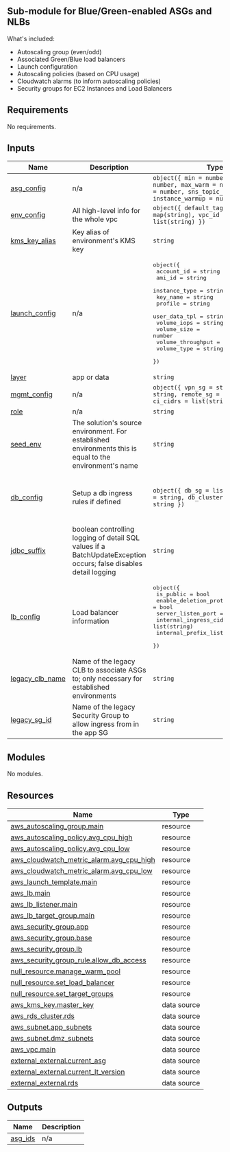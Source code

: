 ## Sub-module for Blue/Green-enabled ASGs and NLBs

What's included:

- Autoscaling group (even/odd)
- Associated Green/Blue load balancers
- Launch configuration
- Autoscaling policies (based on CPU usage)
- Cloudwatch alarms (to inform autoscaling policies)
- Security groups for EC2 Instances and Load Balancers

<!-- BEGIN_TF_DOCS -->
<!--WARNING: GENERATED CONTENT with terraform-docs, e.g.
     'terraform-docs --config "$(git rev-parse --show-toplevel)/.terraform-docs.yml" .'
     Manually updating sections between TF_DOCS tags may be overwritten.
     See https://terraform-docs.io/user-guide/configuration/ for more information.
-->
## Requirements

No requirements.

<!--WARNING: GENERATED CONTENT with terraform-docs, e.g.
     'terraform-docs --config "$(git rev-parse --show-toplevel)/.terraform-docs.yml" .'
     Manually updating sections between TF_DOCS tags may be overwritten.
     See https://terraform-docs.io/user-guide/configuration/ for more information.
-->
## Inputs

| Name | Description | Type | Default | Required |
|------|-------------|------|---------|:--------:|
| <a name="input_asg_config"></a> [asg\_config](#input\_asg\_config) | n/a | `object({ min = number, max = number, max_warm = number, desired = number, sns_topic_arn = string, instance_warmup = number })` | n/a | yes |
| <a name="input_env_config"></a> [env\_config](#input\_env\_config) | All high-level info for the whole vpc | `object({ default_tags = map(string), vpc_id = string, azs = list(string) })` | n/a | yes |
| <a name="input_kms_key_alias"></a> [kms\_key\_alias](#input\_kms\_key\_alias) | Key alias of environment's KMS key | `string` | n/a | yes |
| <a name="input_launch_config"></a> [launch\_config](#input\_launch\_config) | n/a | <pre>object({<br/>    account_id        = string<br/>    ami_id            = string<br/>    instance_type     = string<br/>    key_name          = string<br/>    profile           = string<br/>    user_data_tpl     = string<br/>    volume_iops       = string<br/>    volume_size       = number<br/>    volume_throughput = number<br/>    volume_type       = string<br/>  })</pre> | n/a | yes |
| <a name="input_layer"></a> [layer](#input\_layer) | app or data | `string` | n/a | yes |
| <a name="input_mgmt_config"></a> [mgmt\_config](#input\_mgmt\_config) | n/a | `object({ vpn_sg = string, tool_sg = string, remote_sg = string, ci_cidrs = list(string) })` | n/a | yes |
| <a name="input_role"></a> [role](#input\_role) | n/a | `string` | n/a | yes |
| <a name="input_seed_env"></a> [seed\_env](#input\_seed\_env) | The solution's source environment. For established environments this is equal to the environment's name | `string` | n/a | yes |
| <a name="input_db_config"></a> [db\_config](#input\_db\_config) | Setup a db ingress rules if defined | `object({ db_sg = list(string), role = string, db_cluster_identifier = string })` | <pre>{<br/>  "db_cluster_identifier": null,<br/>  "db_sg": [],<br/>  "role": null<br/>}</pre> | no |
| <a name="input_jdbc_suffix"></a> [jdbc\_suffix](#input\_jdbc\_suffix) | boolean controlling logging of detail SQL values if a BatchUpdateException occurs; false disables detail logging | `string` | `"?logServerErrorDetail=false"` | no |
| <a name="input_lb_config"></a> [lb\_config](#input\_lb\_config) | Load balancer information | <pre>object({<br/>    is_public                  = bool<br/>    enable_deletion_protection = bool<br/>    server_listen_port         = string<br/>    internal_ingress_cidrs     = list(string)<br/>    internal_prefix_lists      = list(string)<br/>  })</pre> | `null` | no |
| <a name="input_legacy_clb_name"></a> [legacy\_clb\_name](#input\_legacy\_clb\_name) | Name of the legacy CLB to associate ASGs to; only necessary for established environments | `string` | `null` | no |
| <a name="input_legacy_sg_id"></a> [legacy\_sg\_id](#input\_legacy\_sg\_id) | Name of the legacy Security Group to allow ingress from in the app SG | `string` | `null` | no |

<!--WARNING: GENERATED CONTENT with terraform-docs, e.g.
     'terraform-docs --config "$(git rev-parse --show-toplevel)/.terraform-docs.yml" .'
     Manually updating sections between TF_DOCS tags may be overwritten.
     See https://terraform-docs.io/user-guide/configuration/ for more information.
-->
## Modules

No modules.

<!--WARNING: GENERATED CONTENT with terraform-docs, e.g.
     'terraform-docs --config "$(git rev-parse --show-toplevel)/.terraform-docs.yml" .'
     Manually updating sections between TF_DOCS tags may be overwritten.
     See https://terraform-docs.io/user-guide/configuration/ for more information.
-->
## Resources

| Name | Type |
|------|------|
| [aws_autoscaling_group.main](https://registry.terraform.io/providers/hashicorp/aws/latest/docs/resources/autoscaling_group) | resource |
| [aws_autoscaling_policy.avg_cpu_high](https://registry.terraform.io/providers/hashicorp/aws/latest/docs/resources/autoscaling_policy) | resource |
| [aws_autoscaling_policy.avg_cpu_low](https://registry.terraform.io/providers/hashicorp/aws/latest/docs/resources/autoscaling_policy) | resource |
| [aws_cloudwatch_metric_alarm.avg_cpu_high](https://registry.terraform.io/providers/hashicorp/aws/latest/docs/resources/cloudwatch_metric_alarm) | resource |
| [aws_cloudwatch_metric_alarm.avg_cpu_low](https://registry.terraform.io/providers/hashicorp/aws/latest/docs/resources/cloudwatch_metric_alarm) | resource |
| [aws_launch_template.main](https://registry.terraform.io/providers/hashicorp/aws/latest/docs/resources/launch_template) | resource |
| [aws_lb.main](https://registry.terraform.io/providers/hashicorp/aws/latest/docs/resources/lb) | resource |
| [aws_lb_listener.main](https://registry.terraform.io/providers/hashicorp/aws/latest/docs/resources/lb_listener) | resource |
| [aws_lb_target_group.main](https://registry.terraform.io/providers/hashicorp/aws/latest/docs/resources/lb_target_group) | resource |
| [aws_security_group.app](https://registry.terraform.io/providers/hashicorp/aws/latest/docs/resources/security_group) | resource |
| [aws_security_group.base](https://registry.terraform.io/providers/hashicorp/aws/latest/docs/resources/security_group) | resource |
| [aws_security_group.lb](https://registry.terraform.io/providers/hashicorp/aws/latest/docs/resources/security_group) | resource |
| [aws_security_group_rule.allow_db_access](https://registry.terraform.io/providers/hashicorp/aws/latest/docs/resources/security_group_rule) | resource |
| [null_resource.manage_warm_pool](https://registry.terraform.io/providers/hashicorp/null/latest/docs/resources/resource) | resource |
| [null_resource.set_load_balancer](https://registry.terraform.io/providers/hashicorp/null/latest/docs/resources/resource) | resource |
| [null_resource.set_target_groups](https://registry.terraform.io/providers/hashicorp/null/latest/docs/resources/resource) | resource |
| [aws_kms_key.master_key](https://registry.terraform.io/providers/hashicorp/aws/latest/docs/data-sources/kms_key) | data source |
| [aws_rds_cluster.rds](https://registry.terraform.io/providers/hashicorp/aws/latest/docs/data-sources/rds_cluster) | data source |
| [aws_subnet.app_subnets](https://registry.terraform.io/providers/hashicorp/aws/latest/docs/data-sources/subnet) | data source |
| [aws_subnet.dmz_subnets](https://registry.terraform.io/providers/hashicorp/aws/latest/docs/data-sources/subnet) | data source |
| [aws_vpc.main](https://registry.terraform.io/providers/hashicorp/aws/latest/docs/data-sources/vpc) | data source |
| [external_external.current_asg](https://registry.terraform.io/providers/hashicorp/external/latest/docs/data-sources/external) | data source |
| [external_external.current_lt_version](https://registry.terraform.io/providers/hashicorp/external/latest/docs/data-sources/external) | data source |
| [external_external.rds](https://registry.terraform.io/providers/hashicorp/external/latest/docs/data-sources/external) | data source |

<!--WARNING: GENERATED CONTENT with terraform-docs, e.g.
     'terraform-docs --config "$(git rev-parse --show-toplevel)/.terraform-docs.yml" .'
     Manually updating sections between TF_DOCS tags may be overwritten.
     See https://terraform-docs.io/user-guide/configuration/ for more information.
-->
## Outputs

| Name | Description |
|------|-------------|
| <a name="output_asg_ids"></a> [asg\_ids](#output\_asg\_ids) | n/a |
<!-- END_TF_DOCS -->

